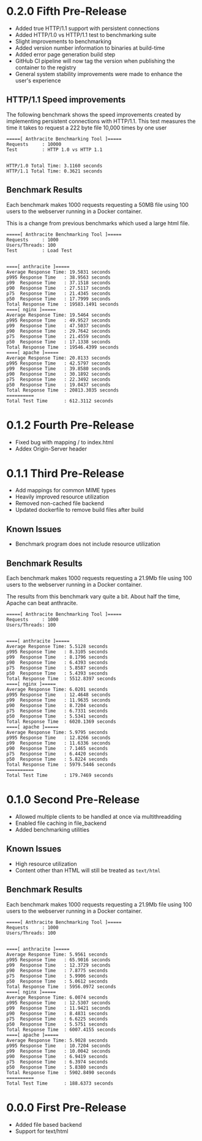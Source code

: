 # 0.2.0 Fifth Pre-Release
- Added true HTTP/1.1 support with persistent connections
- Added HTTP/1.0 vs HTTP/1.1 test to benchmarking suite
- Slight improvements to benchmarking
- Added version number information to binaries at build-time
- Added error page generation build step
- GitHub CI pipeline will now tag the version when publishing the container to the registry
- General system stability improvements were made to enhance the user's experience

## HTTP/1.1 Speed improvements
The following benchmark shows the speed improvements created by implementing
persistent connections with HTTP/1.1. This test measures the time it takes to 
request a 222 byte file 10,000 times by one user 

```
=====[ Anthracite Benchmarking Tool ]=====
Requests     : 10000
Test         : HTTP 1.0 vs HTTP 1.1


HTTP/1.0 Total Time: 3.1160 seconds
HTTP/1.1 Total Time: 0.3621 seconds
```

## Benchmark Results
Each benchmark makes 1000 requests requesting a 50MB file using 
100 users to the webserver running in a Docker container.

This is a change from previous benchmarks which used a large html
file.

```
=====[ Anthracite Benchmarking Tool ]=====
Requests     : 1000
Users/Threads: 100
Test         : Load Test


====[ anthracite ]=====
Average Response Time: 19.5831 seconds
p995 Response Time   : 38.9563 seconds
p99  Response Time   : 37.1518 seconds
p90  Response Time   : 27.5117 seconds
p75  Response Time   : 21.4345 seconds
p50  Response Time   : 17.7999 seconds
Total Response Time  : 19583.1491 seconds
====[ nginx ]=====
Average Response Time: 19.5464 seconds
p995 Response Time   : 49.9527 seconds
p99  Response Time   : 47.5037 seconds
p90  Response Time   : 29.7642 seconds
p75  Response Time   : 21.4559 seconds
p50  Response Time   : 17.1338 seconds
Total Response Time  : 19546.4399 seconds
====[ apache ]=====
Average Response Time: 20.8133 seconds
p995 Response Time   : 42.5797 seconds
p99  Response Time   : 39.8580 seconds
p90  Response Time   : 30.1892 seconds
p75  Response Time   : 22.3492 seconds
p50  Response Time   : 19.0437 seconds
Total Response Time  : 20813.3035 seconds
==========
Total Test Time      : 612.3112 seconds
```

# 0.1.2 Fourth Pre-Release

- Fixed bug with mapping / to index.html
- Addex Origin-Server header

# 0.1.1 Third Pre-Release

- Add mappings for common MIME types
- Heavily improved resource utilization
- Removed non-cached file backend 
- Updated dockerfile to remove build files after build

## Known Issues

- Benchmark program does not include resource utilization

## Benchmark Results

Each benchmark makes 1000 requests requesting a 21.9Mb file using 
100 users to the webserver running in a Docker container.

The results from this benchmark vary quite a bit. About half the time,
Apache can beat anthracite.

```
=====[ Anthracite Benchmarking Tool ]=====
Requests     : 1000
Users/Threads: 100


====[ anthracite ]=====
Average Response Time: 5.5128 seconds
p995 Response Time   : 8.3105 seconds
p99  Response Time   : 8.1796 seconds
p90  Response Time   : 6.4393 seconds
p75  Response Time   : 5.8587 seconds
p50  Response Time   : 5.4393 seconds
Total Response Time  : 5512.8397 seconds
====[ nginx ]=====
Average Response Time: 6.0201 seconds
p995 Response Time   : 12.4648 seconds
p99  Response Time   : 11.9635 seconds
p90  Response Time   : 8.7204 seconds
p75  Response Time   : 6.7331 seconds
p50  Response Time   : 5.5341 seconds
Total Response Time  : 6020.1369 seconds
====[ apache ]=====
Average Response Time: 5.9795 seconds
p995 Response Time   : 12.8266 seconds
p99  Response Time   : 11.6336 seconds
p90  Response Time   : 7.1465 seconds
p75  Response Time   : 6.4420 seconds
p50  Response Time   : 5.8224 seconds
Total Response Time  : 5979.5446 seconds
==========
Total Test Time      : 179.7469 seconds
```

# 0.1.0 Second Pre-Release 

- Allowed multiple clients to be handled at once via multithreadding
- Enabled file caching in file_backend
- Added benchmarking utilities 

## Known Issues
- High resource utilization
- Content other than HTML will still be treated as `text/html`

## Benchmark Results

Each benchmark makes 1000 requests requesting a 21.9Mb file using 
100 users to the webserver running in a Docker container.

```
=====[ Anthracite Benchmarking Tool ]=====
Requests     : 1000
Users/Threads: 100


====[ anthracite ]=====
Average Response Time: 5.9561 seconds
p995 Response Time   : 65.9016 seconds
p99  Response Time   : 12.3729 seconds
p90  Response Time   : 7.8775 seconds
p75  Response Time   : 5.9906 seconds
p50  Response Time   : 5.0612 seconds
Total Response Time  : 5956.0972 seconds
====[ nginx ]=====
Average Response Time: 6.0074 seconds
p995 Response Time   : 12.5307 seconds
p99  Response Time   : 11.9421 seconds
p90  Response Time   : 8.4831 seconds
p75  Response Time   : 6.6225 seconds
p50  Response Time   : 5.5751 seconds
Total Response Time  : 6007.4155 seconds
====[ apache ]=====
Average Response Time: 5.9028 seconds
p995 Response Time   : 10.7204 seconds
p99  Response Time   : 10.0042 seconds
p90  Response Time   : 6.9419 seconds
p75  Response Time   : 6.3974 seconds
p50  Response Time   : 5.8380 seconds
Total Response Time  : 5902.8490 seconds
==========
Total Test Time      : 188.6373 seconds
```

# 0.0.0 First Pre-Release
- Added file based backend
- Support for text/html
